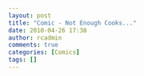 ```yaml
---
layout: post
title: "Comic - Not Enough Cooks..."
date: 2010-04-26 17:38
author: rcadmin
comments: true
categories: [Comics]
tags: []
---
```

<a href="http://bitsmack.com/comics/2010/04/26/comic-not-enough-cooks/"><img src="http://dl.bitsmack.com/uploads/2010/04/20100426.jpg" alt="" title="should we bump up the number of tablespoons on our wedding registry?"  class="alignnone size-full wp-image-1913" /></a>
